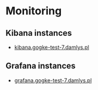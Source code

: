 # Monitoring

## Kibana instances

- [kibana.gogke-test-7.damlys.pl](https://kibana.gogke-test-7.damlys.pl/app/discover)

## Grafana instances

- [grafana.gogke-test-7.damlys.pl](https://grafana.gogke-test-7.damlys.pl/explore)
